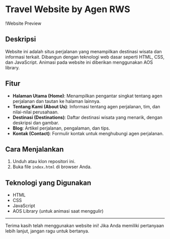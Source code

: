 # Travel Website by Agen RWS

!Website Preview

## Deskripsi

Website ini adalah situs perjalanan yang menampilkan destinasi wisata dan informasi terkait. Dibangun dengan teknologi web dasar seperti HTML, CSS, dan JavaScript. Animasi pada website ini diberikan menggunakan AOS library.

## Fitur

-   **Halaman Utama (Home)**: Menampilkan pengantar singkat tentang agen perjalanan dan tautan ke halaman lainnya.
-   **Tentang Kami (About Us)**: Informasi tentang agen perjalanan, tim, dan nilai-nilai perusahaan.
-   **Destinasi (Destinations)**: Daftar destinasi wisata yang menarik, dengan deskripsi dan gambar.
-   **Blog**: Artikel perjalanan, pengalaman, dan tips.
-   **Kontak (Contact)**: Formulir kontak untuk menghubungi agen perjalanan.

## Cara Menjalankan

1. Unduh atau klon repositori ini.
2. Buka file `index.html` di browser Anda.

## Teknologi yang Digunakan

-   HTML
-   CSS
-   JavaScript
-   AOS Library (untuk animasi saat menggulir)

---

Terima kasih telah menggunakan website ini! Jika Anda memiliki pertanyaan lebih lanjut, jangan ragu untuk bertanya.
